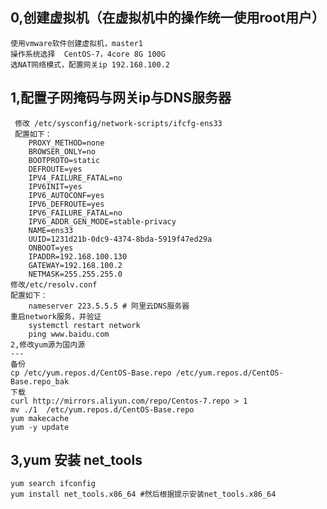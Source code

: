 0,创建虚拟机（在虚拟机中的操作统一使用root用户）
---
    使用vmware软件创建虚拟机，master1
    操作系统选择  CentOS-7，4core 8G 100G
    选NAT网络模式，配置网关ip 192.168.100.2

1,配置子网掩码与网关ip与DNS服务器
---
     修改 /etc/sysconfig/network-scripts/ifcfg-ens33 
     配置如下：
        PROXY_METHOD=none
        BROWSER_ONLY=no
        BOOTPROTO=static
        DEFROUTE=yes
        IPV4_FAILURE_FATAL=no
        IPV6INIT=yes
        IPV6_AUTOCONF=yes
        IPV6_DEFROUTE=yes
        IPV6_FAILURE_FATAL=no
        IPV6_ADDR_GEN_MODE=stable-privacy
        NAME=ens33
        UUID=1231d21b-0dc9-4374-8bda-5919f47ed29a
        ONBOOT=yes
        IPADDR=192.168.100.130
        GATEWAY=192.168.100.2
        NETMASK=255.255.255.0
    修改/etc/resolv.conf  
    配置如下：
        nameserver 223.5.5.5 # 阿里云DNS服务器
    重启network服务，并验证
        systemctl restart network
        ping www.baidu.com
    2,修改yum源为国内源
    ---
    备份
    cp /etc/yum.repos.d/CentOS-Base.repo /etc/yum.repos.d/CentOS-Base.repo_bak
    下载
    curl http://mirrors.aliyun.com/repo/Centos-7.repo > 1
    mv ./1  /etc/yum.repos.d/CentOS-Base.repo
    yum makecache
    yum -y update
3,yum 安装 net_tools
---
    yum search ifconfig
    yum install net_tools.x86_64 #然后根据提示安装net_tools.x86_64
